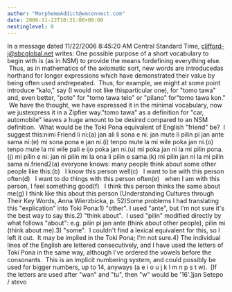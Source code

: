 ```yaml
---
author: "MorphemeAddict@wmconnect.com"
date: 2006-11-22T10:31:00+00:00
nestinglevel: 0
---
```

In a message dated 11/22/2006 8:45:20 AM Central Standard Time, [clifford-j@sbcglobal.net](mailto://clifford-j@sbcglobal.net) writes:
One possible purpose of a short vocabulary to begin with is (as in NSM) to provide the means fordefining everything else.  Thus, as in mathematics of the axiomatic sort, new words are introducedas horthand for longer expressions which have demonstrated their value by being often used andrepeated.  Thus, for example, we might at some point introduce "kalo," say (I would not like thisparticular one), for "tomo tawa" and, even better, "poto" for "tomo tawa telo" or "pilano" for"tomo tawa kon."  We have the thought, we have espressed it in the minimal vocabulary, now we justexpress it in a Zipfier way."tomo tawa" as a definition for "car, automobile" leaves a huge amount to be desired compared to an NSM definition.  What would be the Toki Pona equivalent of English "friend" be?  I suggest this:nimi Friend li ni:(a) jan ali li sona e ni: jan mute li pilin pi jan ante sama ni:(e) mi sona pona e jan ni.(i) tenpo mute la mi wile poka jan ni.(o) tenpo mute la mi wile pali e ijo poka jan ni.(u) mi poka jan ni la mi pilin pona.(j) mi pilin e ni: jan ni pilin mi la ona li pilin e sama.(k) mi pilin jan ni la mi pilin sama ni.friend2(a) everyone knows: many people think about some other people like this:(b)   I know this person well(c)   I want to be with this person often(d)   I want to do things with this person often(e)   when I am with this person, I feel something good(f)   I think this person thinks the same about me(g) I think like this about this person (Understanding Cultures through Their Key Words, Anna Wierzbicka, p. 52)Some problems I had translating this "explication" into Toki Pona:1) "other". I used "ante", but I'm not sure it's the best way to say this.2) "think about".  I used "pilin" modified directly by what follows "about": e.g. pilin pi jan ante (think about other people), pilin mi (think about me).3) "some".  I couldn't find a lexical equivalent for this, so I left it out.  It may be implied in the Toki Pona; I'm not sure.4) The individual lines of the English are lettered consecutively, and I have used the letters of Toki Pona in the same way, although I've ordered the vowels before the consonants.  This is an implicit numbering system, and could possibly be used for bigger numbers, up to 14, anyways (a e i o u j k l m n p s t w).  \[If the letters are used after "wan" and "tu", then "w" would be '16'.\]jan Setepo / stevo